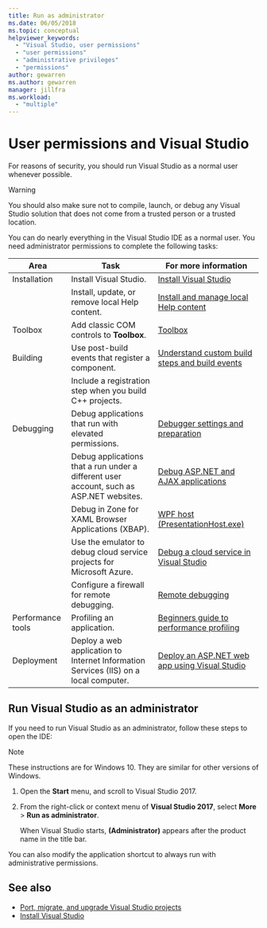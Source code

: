 ```yaml
---
title: Run as administrator
ms.date: 06/05/2018
ms.topic: conceptual
helpviewer_keywords:
  - "Visual Studio, user permissions"
  - "user permissions"
  - "administrative privileges"
  - "permissions"
author: gewarren
ms.author: gewarren
manager: jillfra
ms.workload:
  - "multiple"
---
```

# User permissions and Visual Studio

For reasons of security, you should run Visual Studio as a normal user whenever possible.

> [!WARNING]
> You should also make sure not to compile, launch, or debug any Visual Studio solution that does not come from a trusted person or a trusted location.

You can do nearly everything in the Visual Studio IDE as a normal user. You need administrator permissions to complete the following tasks:

|Area|Task|For more information|
|----------|----------| - |
|Installation|Install Visual Studio.|[Install Visual Studio](../install/install-visual-studio.md)|
||Install, update, or remove local Help content.|[Install and manage local Help content](../help-viewer/install-manage-local-content.md)|
|Toolbox|Add classic COM controls to **Toolbox**.|[Toolbox](../ide/reference/toolbox.md)|
|Building|Use post-build events that register a component.|[Understand custom build steps and build events](/cpp/ide/understanding-custom-build-steps-and-build-events)|
||Include a registration step when you build C++ projects.||
|Debugging|Debug applications that run with elevated permissions.|[Debugger settings and preparation](../debugger/debugger-settings-and-preparation.md)|
||Debug applications that a run under a different user account, such as ASP.NET websites.|[Debug ASP.NET and AJAX applications](../debugger/how-to-enable-debugging-for-aspnet-applications.md)|
||Debug in Zone for XAML Browser Applications (XBAP).|[WPF host (PresentationHost.exe)](/dotnet/framework/wpf/app-development/wpf-host-presentationhost-exe)|
||Use the emulator to debug cloud service projects for Microsoft Azure.|[Debug a cloud service in Visual Studio](/azure/vs-azure-tools-debug-cloud-services-virtual-machines)|
||Configure a firewall for remote debugging.|[Remote debugging](../debugger/remote-debugging.md)|
|Performance tools|Profiling an application.|[Beginners guide to performance profiling](../profiling/beginners-guide-to-performance-profiling.md)|
|Deployment|Deploy a web application to Internet Information Services (IIS) on a local computer.|[Deploy an ASP.NET web app using Visual Studio](/aspnet/web-forms/overview/older-versions-getting-started/deployment-to-a-hosting-provider/)|

## Run Visual Studio as an administrator

If you need to run Visual Studio as an administrator, follow these steps to open the IDE:

> [!NOTE]
> These instructions are for Windows 10. They are similar for other versions of Windows.

1. Open the **Start** menu, and scroll to Visual Studio 2017.

1. From the right-click or context menu of **Visual Studio 2017**, select **More** > **Run as administrator**.

   When Visual Studio starts, **(Administrator)** appears after the product name in the title bar.

You can also modify the application shortcut to always run with administrative permissions.

## See also

- [Port, migrate, and upgrade Visual Studio projects](../porting/port-migrate-and-upgrade-visual-studio-projects.md)
- [Install Visual Studio](../install/install-visual-studio.md)